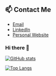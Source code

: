 ## 📫 Contact Me

- [Email]([malito:naderatef13@gmail.com])
- [LinkedIn]((https://www.linkedin.com/in/nader-atef-a37056193/))
- [Personal Website](https://www.yourwebsite.com)





### Hi there 👋
[![GitHub stats](https://github-readme-stats.vercel.app/api?username=Naderatef10&show_icons=true&theme=radical)](https://github.com/Naderatef10)

[![Top Langs](https://github-readme-stats.vercel.app/api/top-langs/?username=Naderatef10&layout=compact)](https://github.com/Naderatef10)
<!--
**Naderatef10/Naderatef10** is a ✨ _special_ ✨ repository because its `README.md` (this file) appears on your GitHub profile.

Here are some ideas to get you started:

- 🔭 I’m currently working on ...
- 🌱 I’m currently learning ...
- 👯 I’m looking to collaborate on ...
- 🤔 I’m looking for help with ...
- 💬 Ask me about ...
- 📫 How to reach me: ...
- 😄 Pronouns: ...
- ⚡ Fun fact: ...
-->
